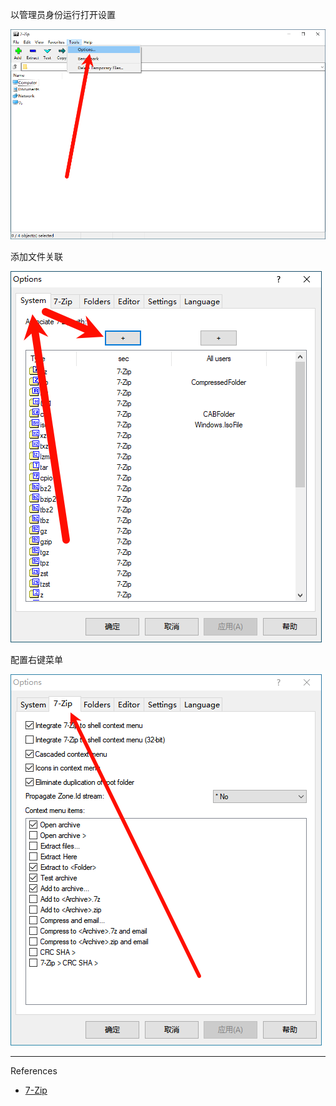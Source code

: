 以管理员身份运行打开设置

![以管理员身份运行打开设置](./../../../../images/7-Zip/%E4%BB%A5%E7%AE%A1%E7%90%86%E5%91%98%E8%BA%AB%E4%BB%BD%E8%BF%90%E8%A1%8C%E6%89%93%E5%BC%80%E8%AE%BE%E7%BD%AE.png)

添加文件关联

![添加文件关联](./../../../../images/7-Zip/%E6%B7%BB%E5%8A%A0%E6%96%87%E4%BB%B6%E5%85%B3%E8%81%94.png)

配置右键菜单

![配置右键菜单](./../../../../images/7-Zip/%E9%85%8D%E7%BD%AE%E5%8F%B3%E9%94%AE%E8%8F%9C%E5%8D%95.png)

---

References

- [7-Zip](https://www.7-zip.org/)